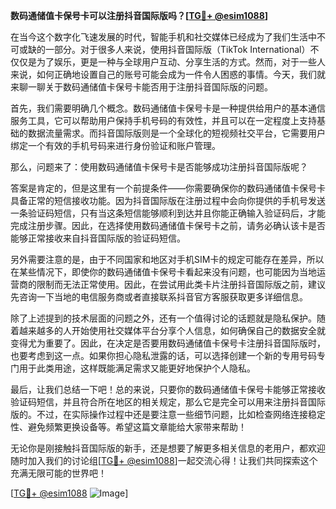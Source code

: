 **数码通储值卡保号卡可以注册抖音国际版吗？[[TG💪+ @esim1088](https://t.me/s/esim1088)]**

在当今这个数字化飞速发展的时代，智能手机和社交媒体已经成为了我们生活中不可或缺的一部分。对于很多人来说，使用抖音国际版（TikTok International）不仅仅是为了娱乐，更是一种与全球用户互动、分享生活的方式。然而，对于一些人来说，如何正确地设置自己的账号可能会成为一件令人困惑的事情。今天，我们就来聊一聊关于数码通储值卡保号卡能否用于注册抖音国际版的问题。

首先，我们需要明确几个概念。数码通储值卡保号卡是一种提供给用户的基本通信服务工具，它可以帮助用户保持手机号码的有效性，并且可以在一定程度上支持基础的数据流量需求。而抖音国际版则是一个全球化的短视频社交平台，它需要用户绑定一个有效的手机号码来进行身份验证和账户管理。

那么，问题来了：使用数码通储值卡保号卡是否能够成功注册抖音国际版呢？

答案是肯定的，但是这里有一个前提条件——你需要确保你的数码通储值卡保号卡具备正常的短信接收功能。因为抖音国际版在注册过程中会向你提供的手机号发送一条验证码短信，只有当这条短信能够顺利到达并且你能正确输入验证码后，才能完成注册步骤。因此，在选择使用数码通储值卡保号卡之前，请务必确认该卡是否能够正常接收来自抖音国际版的验证码短信。

另外需要注意的是，由于不同国家和地区对手机SIM卡的规定可能存在差异，所以在某些情况下，即使你的数码通储值卡保号卡看起来没有问题，也可能因为当地运营商的限制而无法正常使用。因此，在尝试用此类卡片注册抖音国际版之前，建议先咨询一下当地的电信服务商或者直接联系抖音官方客服获取更多详细信息。

除了上述提到的技术层面的问题之外，还有一个值得讨论的话题就是隐私保护。随着越来越多的人开始使用社交媒体平台分享个人信息，如何确保自己的数据安全就变得尤为重要了。因此，在决定是否要用数码通储值卡保号卡注册抖音国际版时，也要考虑到这一点。如果你担心隐私泄露的话，可以选择创建一个新的专用号码专门用于此类用途，这样既能满足需求又能更好地保护个人隐私。

最后，让我们总结一下吧！总的来说，只要你的数码通储值卡保号卡能够正常接收验证码短信，并且符合所在地区的相关规定，那么它是完全可以用来注册抖音国际版的。不过，在实际操作过程中还是要注意一些细节问题，比如检查网络连接稳定性、避免频繁更换设备等。希望这篇文章能给大家带来帮助！

无论你是刚接触抖音国际版的新手，还是想要了解更多相关信息的老用户，都欢迎随时加入我们的讨论组[[TG💪+ @esim1088](https://t.me/s/esim1088)]一起交流心得！让我们共同探索这个充满无限可能的世界吧！

[[TG💪+ @esim1088](https://t.me/s/esim1088) ![Image](https://i.postimg.cc/4NQfJmqS/Snipaste-2025-05-13-00-14-12.png)]